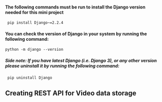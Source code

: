 #### The following commands must be run to install the Django version needed for this mini project
`` pip install Django~=2.2.4``

#### You can check the version of Django in your system by running the following command:
``python -m django --version ``

##### Side note: If you have latest Django (i.e. Django 3), or any other version please uninstall it by running the following command:
`` pip uninstall Django`` 

## Creating REST API for Video data storage